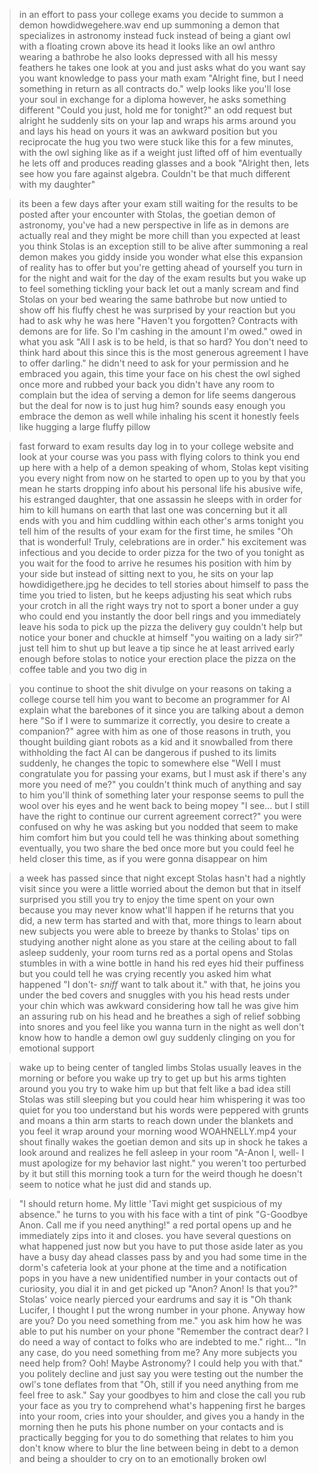 >in an effort to pass your college exams you decide to summon a demon
>howdidwegehere.wav
>end up summoning a demon that specializes in astronomy instead
>fuck
>instead of being a giant owl with a floating crown above its head it looks like an owl anthro wearing a bathrobe
>he also looks depressed with all his messy feathers
>he takes one look at you and just asks what do you want
>say you want knowledge to pass your math exam
>"Alright fine, but I need something in return as all contracts do."
>welp looks like you'll lose your soul in exchange for a diploma
>however, he asks something different
>"Could you just, hold me for tonight?"
>an odd request but alright
>he suddenly sits on your lap and wraps his arms around you and lays his head on yours
>it was an awkward position but you reciprocate the hug
>you two were stuck like this for a few minutes, with the owl sighing like as if a weight just lifted off of him
>eventually he lets off and produces reading glasses and a book
>"Alright then, lets see how you fare against algebra. Couldn't be that much different with my daughter"

>its been a few days after your exam
>still waiting for the results to be posted
>after your encounter with Stolas, the goetian demon of astronomy, you've had a new perspective in life
>as in demons are actually real and they might be more chill than you expected
>at least you think Stolas is an exception
>still to be alive after summoning a real demon makes you giddy inside
>you wonder what else this expansion of reality has to offer
>but you're getting ahead of yourself
>you turn in for the night and wait for the day of the exam results
>but you wake up to feel something tickling your back
>let out a manly scream and find Stolas on your bed wearing the same bathrobe but now untied to show off his fluffy chest
>he was surprised by your reaction but you had to ask why he was here
>"Haven't you forgotten? Contracts with demons are for life. So I'm cashing in the amount I'm owed."
>owed in what you ask
>"All I ask is to be held, is that so hard? You don't need to think hard about this since this is the most generous agreement I have to offer darling."
>he didn't need to ask for your permission and he embraced you again, this time your face on his chest
>the owl sighed once more and rubbed your back
>you didn't have any room to complain but the idea of serving a demon for life seems dangerous
>but the deal for now is to just hug him?
>sounds easy enough
>you embrace the demon as well while inhaling his scent
>it honestly feels like hugging a large fluffy pillow

>fast forward to exam results day
>log in to your college website and look at your course was
>you pass with flying colors
>to think you end up here with a help of a demon
>speaking of whom, Stolas kept visiting you every night from now on
>he started to open up to you
>by that you mean he starts dropping info about his personal life
>his abusive wife, his estranged daughter, that one assassin he sleeps with in order for him to kill humans on earth
>that last one was concerning 
>but it all ends with you and him cuddling within each other's arms
>tonight you tell him of the results of your exam
>for the first time, he smiles
>"Oh that is wonderful! Truly, celebrations are in order."
>his excitement was infectious and you decide to order pizza for the two of you tonight
>as you wait for the food to arrive he resumes his position with him by your side 
>but instead of sitting next to you, he sits on your lap
>howdidigethere.jpg
>he decides to tell stories about himself to pass the time
>you tried to listen, but he keeps adjusting his seat which rubs your crotch in all the right ways
>try not to sport a boner under a guy who could end you instantly
>the door bell rings and you immediately leave his soda to pick up the pizza
>the delivery guy couldn't help but notice your boner and chuckle at himself
>"you waiting on a lady sir?"
>just tell him to shut up but leave a tip since he at least arrived early enough before stolas to notice your erection
>place the pizza on the coffee table and you two dig in

>you continue to shoot the shit 
>divulge on your reasons on taking a college course
>tell him you want to become an programmer for AI
>explain what the barebones of it since you are talking about a demon here
>"So if I were to summarize it correctly, you desire to create a companion?"
>agree with him as one of those reasons
>in truth, you thought building giant robots as a kid and it snowballed from there
>withholding the fact AI can be dangerous if pushed to its limits
>suddenly, he changes the topic to somewhere else
>"Well I must congratulate you for passing your exams, but I must ask if there's any more you need of me?"
>you couldn't think much of anything and say to him you'll think of something later
>your response seems to pull the wool over his eyes and he went back to being mopey
>"I see... but I still have the right to continue our current agreement correct?"
>you were confused on why he was asking but you nodded
>that seem to make him comfort him but you could tell he was thinking about something
>eventually, you two share the bed once more 
>but you could feel he held closer this time, as if you were gonna disappear on him

>a week has passed since that night
>except Stolas hasn't had a nightly visit since
>you were a little worried about the demon but that in itself surprised you
>still you try to enjoy the time spent on your own because you may never know what'll happen if he returns
>that you did, a new term has started and with that, more things to learn about new subjects
>you were able to breeze by thanks to Stolas' tips on studying
>another night alone as you stare at the ceiling about to fall asleep
>suddenly, your room turns red as a portal opens and Stolas stumbles in with a wine bottle in hand
>his red eyes hid their puffiness but you could tell he was crying recently
>you asked him what happened
>"I don't- *sniff* want to talk about it."
>with that, he joins you under the bed covers and snuggles with you
>his head rests under your chin which was awkward considering how tall he was
>give him an assuring rub on his head and he breathes a sigh of relief
>sobbing into snores and you feel like you wanna turn in the night as well
>don't know how to handle a demon owl guy suddenly clinging on you for emotional support

>wake up to being center of tangled limbs 
>Stolas usually leaves in the morning or before you wake up
>try to get up but his arms tighten around you
>you try to wake him up but that felt like a bad idea
>still Stolas was still sleeping but you could hear him whispering
>it was too quiet for you too understand but his words were peppered with grunts and moans
>a thin arm starts to reach down under the blankets and you feel it wrap around your morning wood
>WOAHNELLY.mp4
>your shout finally wakes the goetian demon and sits up in shock
>he takes a look around and realizes he fell asleep in your room
>"A-Anon I, well- I must apologize for my behavior last night."
>you weren't too perturbed by it but still this morning took a turn for the weird
>though he doesn't seem to notice what he just did and stands up.

>"I should return home. My little 'Tavi might get suspicious of my absence."
>he turns to you with his face with a tint of pink 
>"G-Goodbye Anon. Call me if you need anything!"
>a red portal opens up and he immediately zips into it and closes.
>you have several questions on what happened just now
>but you have to put those aside later as you have a busy day ahead
>classes pass by and you had some time in the dorm's cafeteria
>look at your phone at the time and a notification pops in
>you have a new unidentified number in your contacts
>out of curiosity, you dial it in and get picked up
>"Anon? Anon! Is that you?"
>Stolas' voice nearly pierced your eardrums and say it is
>"Oh thank Lucifer, I thought I put the wrong number in your phone. Anyway how are you? Do you need something from me."
>you ask him how he was able to put his number on your phone
>"Remember the contract dear? I do need a way of contact to folks who are indebted to me."
>right...
>"In any case, do you need something from me? Any more subjects you need help from? Ooh! Maybe Astronomy? I could help you with that."
>you politely decline and just say you were testing out the number
>the owl's tone deflates from that 
>"Oh, still if you need anything from me feel free to ask."
>Say  your goodbyes to him and close the call
>you rub your face as you try to comprehend what's happening
>first he barges into your room, cries into your shoulder, and gives you a handy in the morning
>then he puts his phone number on your contacts and is practically begging for you to do something that relates to him
>you don't know where to blur the line between being in debt to a demon and being a shoulder to cry on to an emotionally broken owl